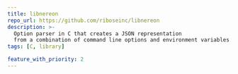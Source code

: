 ```yaml
---
title: libnereon
repo_url: https://github.com/riboseinc/libnereon
description: >-
  Option parser in C that creates a JSON representation
  from a combination of command line options and environment variables.
tags: [C, library]

feature_with_priority: 2
---
```

